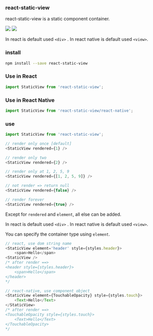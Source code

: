 
### react-static-view
react-static-view is a static component container.

<a href="https://www.npmjs.com/package/react-static-view"><img src="https://img.shields.io/npm/v/react-static-view.svg?style=flat-square"></a>
<a href="https://www.npmjs.com/package/react-static-view"><img src="https://img.shields.io/npm/dm/react-static-view.svg?style=flat-square"></a>

In react is default used `<div>` .
In react native is default used `<view>`.

### install

```bash
npm install --save react-static-view
```

### Use in React

```js
import StaticView from 'react-static-view';
```

### Use in React Native

```js
import StaticView from 'react-static-view/react-native';
```

### use

```js
import StaticView from 'react-static-view';

// render only once [default]
<StaticView rendered={1} />

// render only two
<StaticView rendered={2} />

// render only at 1, 2, 5, 9
<StaticView rendered={[1, 2, 5, 9]} />

// not render => return null
<StaticView rendered={false} />

// render forever
<StaticView rendered={true} />
```

Except for `rendered` and `element`, all else can be added.

In react is default used `<div>` .
In react native is default used `<view>`.

You can specify the container type using `element`.

```js
// react, use dom string name
<StaticView element='header' style={styles.header}>
    <span>Hello</span>
<StaticView />
/* after render ==>
<header style={styles.header}>
    <span>Hello</span>
</header>
*/

// react-native, use component object
<StaticView element={TouchableOpacity} style={styles.touch}>
    <Text>Hello</Text>
</StaticView>
/* after render ==>
<TouchableOpacity style={styles.touch}>
    <Text>Hello</Text>
</TouchableOpacity>
*/
```


